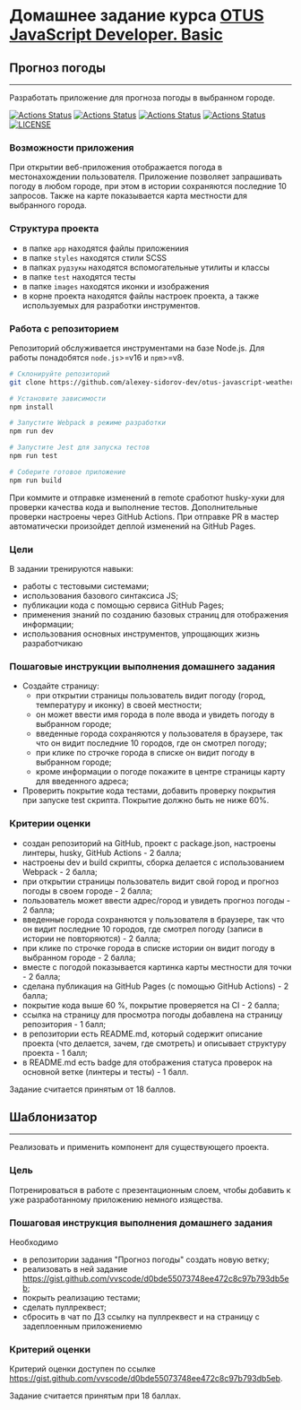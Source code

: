 # Домашнее задание курса [OTUS JavaScript Developer. Basic](https://otus.ru/lessons/javascript-basic/)

## Прогноз погоды

---

Разработать приложение для прогноза погоды в выбранном городе.

[![Actions Status](https://github.com/alexey-sidorov-dev/otus-javascript-weather-forecast/workflows/PR%20Sanity%20Check/badge.svg)](https://github.com/alexey-sidorov-dev/otus-javascript-weather-forecast/actions)
[![Actions Status](https://github.com/alexey-sidorov-dev/otus-javascript-weather-forecast/workflows/Add%20CodeSandbox%20link/badge.svg)](https://github.com/alexey-sidorov-dev/otus-javascript-weather-forecast/actions)
[![Actions Status](https://github.com/alexey-sidorov-dev/otus-javascript-weather-forecast/workflows/Coverage/badge.svg)](https://github.com/alexey-sidorov-dev/otus-javascript-weather-forecast/actions)
[![Actions Status](https://github.com/alexey-sidorov-dev/otus-javascript-weather-forecast/workflows/Deploy%20to%20Github%20Pages/badge.svg)](https://alexey-sidorov-dev.github.io/otus-javascript-weather-forecast/)
[![LICENSE](https://img.shields.io/badge/license-ISC-brightgreen.svg)](ISC)

### Возможности приложения

При открытии веб-приложения отображается погода в местонахождении пользователя. Приложение позволяет запрашивать погоду в любом городе, при этом в истории сохраняются последние 10 запросов. Также на карте показывается карта местности для выбранного города.

### Структура проекта

- в папке `app` находятся файлы приложениия
- в папке `styles` находятся стили SCSS
- в папках `рудзукы` находятся вспомогательные утилиты и классы
- в папке `test` находятся тесты
- в папке `images` находятся иконки и изображения
- в корне проекта находятся файлы настроек проекта, а также используемых для разработки инструментов.

### Работа с репозиторием

Репозиторий обслуживается инструментами на базе Node.js. Для работы понадобятся `node.js`>=v16 и `npm`>=v8.

```bash
# Склонируйте репозиторий
git clone https://github.com/alexey-sidorov-dev/otus-javascript-weather-forecast.git

# Установите зависимости
npm install

# Запустите Webpack в режиме разработки
npm run dev

# Запустите Jest для запуска тестов
npm run test

# Соберите готовое приложение
npm run build
```

При коммите и отправке изменений в remote сработют husky-хуки для проверки качества кода и выполнение тестов. Дополнительные проверки настроены через GitHub Actions.
При отправке PR в мастер автоматически произойдет деплой изменений на GitHub Pages.

### Цели

В задании тренируются навыки:

- работы с тестовыми системами;
- использования базового синтаксиса JS;
- публикации кода с помощью сервиса GitHub Pages;
- применения знаний по созданию базовых страниц для отображения информации;
- использования основных инструментов, упрощающих жизнь разработчикаю

### Пошаговые инструкции выполнения домашнего задания

- Создайте страницу:
  - при открытии страницы пользователь видит погоду (город, температуру и иконку) в своей местности;
  - он может ввести имя города в поле ввода и увидеть погоду в выбранном городе;
  - введенные города сохраняются у пользователя в браузере, так что он видит последние 10 городов, где он смотрел погоду;
  - при клике по строчке города в списке он видит погоду в выбранном городе;
  - кроме информации о погоде покажите в центре страницы карту для введенного адреса;
- Проверить покрытие кода тестами, добавить проверку покрытия при запуске test скрипта. Покрытие должно быть не ниже 60%.

### Критерии оценки

- создан репозиторий на GitHub, проект c package.json, настроены линтеры, husky, GitHub Actions - 2 балла;
- настроены dev и build скрипты, сборка делается с использованием Webpack - 2 балла;
- при открытии страницы пользователь видит свой город и прогноз погоды в своем городе - 2 балла;
- пользователь может ввести адрес/город и увидеть прогноз погоды - 2 балла;
- введенные города сохраняются у пользователя в браузере, так что он видит последние 10 городов, где смотрел погоду (записи в истории не повторяются) - 2 балла;
- при клике по строчке города в списке истории он видит погоду в выбранном городе - 2 балла;
- вместе с погодой показывается картинка карты местности для точки - 2 балла;
- сделана публикация на GitHub Pages (с помощью GitHub Actions) - 2 балла;
- покрытие кода выше 60 %, покрытие проверяется на CI - 2 балла;
- ссылка на страницу для просмотра погоды добавлена на страницу репозитория - 1 балл;
- в репозитории есть README.md, который содержит описание проекта (что делается, зачем, где смотреть) и описывает структуру проекта - 1 балл;
- в README.md есть badge для отображения статуса проверок на основной ветке (линтеры и тесты) - 1 балл.

Задание считается принятым от 18 баллов.

## Шаблонизатор

---

Реализовать и применить компонент для существующего проекта.

### Цель

Потренироваться в работе с презентационным слоем, чтобы добавить к уже разработанному приложению немного изящества.

### Пошаговая инструкция выполнения домашнего задания

Необходимо

- в репозитории задания "Прогноз погоды" создать новую ветку;
- реализовать в ней задание <https://gist.github.com/vvscode/d0bde55073748ee472c8c97b793db5eb>;
- покрыть реализацию тестами;
- сделать пуллреквест;
- сбросить в чат по ДЗ ссылку на пуллреквест и на страницу с задеплоенным приложениемю

### Критерий оценки

Критерий оценки доступен по ссылке <https://gist.github.com/vvscode/d0bde55073748ee472c8c97b793db5eb>.

Задание считается принятым при 18 баллах.

